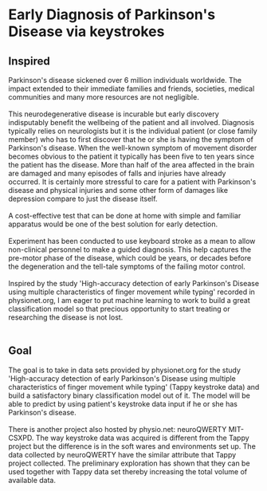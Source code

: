 # Early Diagnosis of Parkinson's Disease via keystrokes
## Inspired
Parkinson's disease sickened over 6 million individuals worldwide. The impact extended to their immediate families and friends, societies, medical communities and many more resources are not negligible. <br><br>
This neurodegenerative disease is incurable but early discovery indisputably benefit the wellbeing of the patient and all involved. Diagnosis typically relies on neurologists but it is the individual patient (or close family member) who has to first discover that he or she is having the symptom of Parkinson's disease. When the well-known symptom of movement disorder becomes obvious to the patient it typically has been five to ten years since the patient has the disease. More than half of the area affected in the brain are damaged and many episodes of falls and injuries have already occurred. It is certainly more stressful to care for a patient with Parkinson's disease and physical injuries and some other form of damages like depression compare to just the disease itself.<br><br>
A cost-effective test that can be done at home with simple and familiar apparatus would be one of the best solution for early detection.<br><br>
Experiment has been conducted to use keyboard stroke as a mean to allow non-clinical personnel to make a guided diagnosis. This help captures the pre-motor phase of the disease, which could be years, or decades before the degeneration and the tell-tale symptoms of the failing motor control. <br><br>
Inspired by the study 'High-accuracy detection of early Parkinson's Disease using multiple characteristics of finger movement while typing' recorded in physionet.org, I am eager to put machine learning to work to build a great classification model so that precious opportunity to start treating or researching the disease is not lost.<br><br>
## Goal
The goal is to take in data sets provided by physionet.org for the study 'High-accuracy detection of early Parkinson's Disease using multiple characteristics of finger movement while typing' (Tappy keystroke data) and build a satisfactory binary classification model out of it. The model will be able to predict by using patient's keystroke data input if he or she has Parkinson's disease. 
<br><br>
There is another project also hosted by physio.net: neuroQWERTY MIT-CSXPD. The way keystroke data was acquired is different from the Tappy project but the difference is in the soft wares and environments set up. The data collected by neuroQWERTY have the similar attribute that Tappy project collected. The preliminary exploration has shown that they can be used together with Tappy data set thereby increasing the total volume of available data. 
